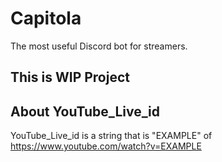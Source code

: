 # Capitola
The most useful Discord bot for streamers.

## This is WIP Project

## About YouTube_Live_id
YouTube_Live_id is a string that is "EXAMPLE" of https://www.youtube.com/watch?v=EXAMPLE
